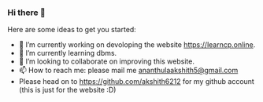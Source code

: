 ### Hi there 👋

<!--
**akshith6212/akshith6212** is a ✨ _special_ ✨ repository because its `README.md` (this file) appears on your GitHub profile.
-->
Here are some ideas to get you started:

- 🔭 I’m currently working on devoloping the website https://learncp.online.
- 🌱 I’m currently learning dbms.
- 👯 I’m looking to collaborate on improving this website.
- 📫 How to reach me: please mail me ananthulaakshith5@gmail.com
- Please head on to https://github.com/akshith6212 for my github account (this is just for the website :D)

<!--
- 🤔 I’m looking for help with 
- 💬 Ask me about ...
- 😄 Pronouns: ...
- ⚡ Fun fact: ...
-->
